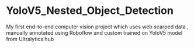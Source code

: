 # YoloV5_Nested_Object_Detection
My first end-to-end computer vision project which uses web scarped data , manually annotated using Roboflow and custom trained on YoloV5 model from Ultralytics hub
